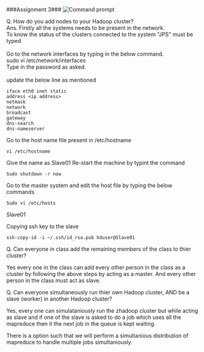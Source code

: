 ###Assignment 3###
![Command prompt](http://198.199.104.78/~kbadana/Hadoop.png)

Q. How do you add nodes to your Hadoop cluster?
<br>Ans. Firstly all the systems needs to be present in the network. <br>
To know the status of the clusters connected to the system "JPS" must be typed<br>
<br>
Go to the network interfaces by typing in the below command. <br>
sudo vi /etc/network/interfaces <br>
Type in the password as asked. <br>
<br>
update the below line as mentioned <br>
```
iface eth0 inet static 
address <ip address>
netmask
network
broadcast
gateway
dns-search
dns-nameserver
```

Go to the host name file present in /etc/hostname
<br>
```
vi /etc/hostname
```
Give the name as Slave01
Re-start the machine by typint the command
```
Sudo shutdown -r now
```
Go to the master system and edit the host file by typing the below commands

```
Sudo vi /etc/hosts
```
<IP Address> Slave01

Copying ssh key to the slave

```
ssh-copy-id -i ~/.ssh/id_rsa.pub hduser@Slave01
```


Q. Can everyone in class add the remaining members of the class to thier cluster?

Yes every one in the class can add every other person in the class as a cluster by following the above steps by acting as a master. And every other person in the class must act as slave.

Q. Can everyone simultaneously run thier own Hadoop cluster, AND be a slave (worker) in another Hadoop cluster?

Yes, every one can simulataniously run the zhadoop cluster but while acting as slave and if one of the slave is asked to do a job which uses all the mapreduce then it the next job in the queue is kept waiting.

There is a option such that we will perform a simultanious distribution of mapreduce to handle multiple jobs simultaniously.
